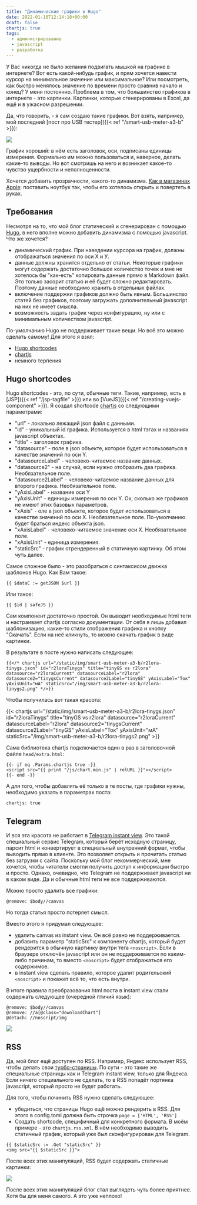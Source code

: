 ```yaml
---
title: "Динамические графики в Hugo"
date: 2022-01-10T12:14:18+00:00
draft: false
chartjs: true
tags:
  - администрирование
  - javascript
  - разработка
---
```

У Вас никогда не было желания подвигать мышкой на графике в интернете? Вот есть какой-нибудь график, и прям хочется навести курсор на минимальное значение или максимальное? Или посмотреть, как быстро менялось значение по времени просто сравнив начало и конец? У меня постоянно. Проблема в том, что большинство графиков в интернете - это картинки. Картинки, которые сгенерированы в Excel, да ещё и в ужасном разрешении.

Да, что говорить, - я сам создаю такие графики. Вот взять, например, мой последний [пост про USB тестер]({{< ref "/smart-usb-meter-a3-b" >}}):

![](/img/smart-usb-meter-a3-b/r2lora-tinygs-old.png)

График хороший: в нём есть заголовок, оси, подписаны единицы измерения. Формально им можно пользоваться и, наверное, делать какие-то выводы. Но вот смотришь на него и возникает какое-то чувство ущербности и неполноценности.

Хочется добавить прозрачности, какого-то динамизма. [Как в магазинах Apple](https://www.businessinsider.com/apple-changes-angle-of-laptop-screen-displayed-in-stores-to-76-degrees-2015-8?r=US&IR=T): поставить ноутбук так, чтобы его хотелось открыть и повертеть в руках.

## Требования

Несмотря на то, что мой блог статический и сгенерирован с помощью [Hugo](https://gohugo.io), в него вполне можно добавить динамизма с помощью javascript. Что же хочется?

 * динамический график. При наведении курсора на график, должны отображаться значения по оси Х и У.
 * данные должны хранится отдельно от статьи. Некоторые графики могут содержать достаточно большое количество точек и мне не хотелось бы "как-есть" копировать данные прямо в Markdown файл. Это только засорит статью и её будет сложно редактировать. Поэтому данные необходимо хранить в отдельных файлах.
 * включение поддержки графиков должно быть явным. Большинство статей без графиков, поэтому загружать дополнительный javascript на них не имеет смысла.
 * возможность задать график через конфигурацию, ну или с минимальным количеством javascript.
 
По-умолчанию Hugo не поддерживает такие вещи. Но всё это можно сделать самому! Для этого я взял:

 * [Hugo shortcodes](https://gohugo.io/content-management/shortcodes/)
 * [chartjs](https://www.chartjs.org)
 * немного терпения
 
## Hugo shortcodes

Hugo shortcodes - это, по сути, обычные теги. Такие, например, есть в [JSP]({{< ref "/jsp-tagfile" >}}) или во [VueJS]({{< ref "/creating-vuejs-component" >}}). Я создал shortcode [chartjs](https://github.com/dernasherbrezon/dernasherbrezon.github.io/blob/master/hugo/layouts/shortcodes/chartjs.html) со следующими параметрами:

 * "url" - локально лежащий json файл с данными.
 * "id" - уникальный id графика. Используется в html тэгах и названиях javascript объектах.
 * "title" - заголовок графика.
 * "datasource" - поле в json объекте, которое будет использоваться в качестве значений по оси Y.
 * "datasourceLabel" - человеко-читаемое название данных.
 * "datasource2" - на случай, если нужно отобразить два графика. Необязательное поле.
 * "datasource2Label" - человеко-читаемое название данных для второго графика. Необязательное поле.
 * "yAxisLabel" - название оси Y
 * "yAxisUnit" - единицы измерения по оси Y. Ох, сколько же графиков не имеют этих базовых параметров.
 * "xAxis" - оле в json объекте, которое будет использоваться в качестве значений по оси X. Необязательное поле. По-умолчанию будет браться индекс объекта json.
 * "xAxisLabel" - человеко-читаемое значение оси Х. Необязательное поле.
 * "xAxisUnit" - единица измерения.
 * "staticSrc" - график отрендеренный в статичную картинку. Об этом чуть далее.
 
Самое сложное было - это разобраться с синтаксисом движка шаблонов Hugo. Как Вам такое:

```
{{ $dataC := getJSON $url }}
```

Или такое:

```
{{ $id | safeJS }}
```

Сам компонент достаточно простой. Он выводит необходимые html теги и настраивает chartjs согласно документации. От себя я лишь добавил шаблонизацию, какие-то стили отображения графика и кнопку "Скачать". Если на неё кликнуть, то можно скачать график в виде картинки.

В результате в посте нужно написать следующее:

```
{{</* chartjs url="/static/img/smart-usb-meter-a3-b/r2lora-tinygs.json" id="r2loraTinygs" title="tinyGS vs r2lora" datasource="r2loraCurrent" datasourceLabel="r2lora" datasource2="tinygsCurrent" datasource2Label="tinyGS" yAxisLabel="Ток" yAxisUnit="мA" staticSrc="/img/smart-usb-meter-a3-b/r2lora-tinygs2.png" */>}}
```

Чтобы получилась вот такая красота:

{{< chartjs url="/static/img/smart-usb-meter-a3-b/r2lora-tinygs.json" id="r2loraTinygs" title="tinyGS vs r2lora" datasource="r2loraCurrent" datasourceLabel="r2lora" datasource2="tinygsCurrent" datasource2Label="tinyGS" yAxisLabel="Ток" yAxisUnit="мA" staticSrc="/img/smart-usb-meter-a3-b/r2lora-tinygs2.png" >}}

Сама библиотека chartjs подключается один в раз в заголовочной файле ```head/extra.html```:

```
{{- if eq .Params.chartjs true -}}
<script src="{{ print "/js/chart.min.js" | relURL }}"></script>
{{- end -}}
```

А для того, чтобы добавлять её только в те посты, где графики нужны, необходимо указать в параметрах поста:

```
chartjs: true
```

## Telegram

И вся эта красота не работает в [Telegram instant view](https://instantview.telegram.org). Это такой специальный сервис Telegram, который берёт исходную страницу, парсит html и конвертирует в специальный внутренний формат, чтобы выводить прямо в клиенте. Это позволяет открыть и прочитать статью без загрузки с сайта. Поскольку мой блог некоммерческий, мне хочется, чтобы читатели смогли получить доступ к информации быстро и просто. Однако, очевидно, что Telegram не поддерживает javascript ни в каком виде. Да и обычные html теги не все поддерживаются. 

Можно просто удалить все графики:

```
@remove: $body//canvas
```

Но тогда статья просто потеряет смысл.

Вместо этого я придумал следующее:

 * удалить canvas из instant view. Он всё равно не поддерживается.
 * добавить параметр "staticSrc" к компоненту chartjs, который будет рендерится в обычную картинку внутри тега ```<noscript>```. Если в браузере отключён javascript или он не поддерживается по каким-либо причинам, то вместо ```<noscript>``` будет отображаться его содержимое.
 * в instant view сделать правило, которое удалит родительский ```<noscript>``` и покажет всё то, что есть внутри.
 
В итоге правила преобразования html поста в instant view стали содержать следующее (очередной птичий язык):

```
@remove: $body//canvas
@remove: //a[@class="downloadChart"]
@detach: //noscript/img
```

![](/img/dynamic-charts-hugo/instant-view.png) 

## RSS

Да, мой блог ещё доступен по RSS. Например, Яндекс использует RSS, чтобы делать свои [турбо-страницы](https://yandex.ru/dev/turbo/). По сути - это такие же специальные страницы как и Telegram instant view, только для Яндекса. Если ничего специального не сделать, то в RSS попадёт портянка javascript, который просто не будет работать. 

Для того, чтобы починить RSS нужно сделать следующее:

 * убедиться, что страницы Hugo ещё можно рендерить в RSS. Для этого в config.toml должна быть строчка ```page = ['HTML', 'RSS']```
 * Создать shortcode, специфичный для конкретного формата. В моём примере - это ```chartjs.rss.xml```. В нём необходимо выводить статичный график, который уже был сконфигурирован для Telegram.

```
{{ $staticSrc := .Get "staticSrc" }}
<img src="{{ $staticSrc }}">
```

После всех этих манипуляций, RSS будет содержать статичные картинки:

![](/img/dynamic-charts-hugo/rss.png)

После всех этих манипуляций блог стал выглядеть чуть более приятнее. Хотя бы для меня самого. А это уже неплохо!

 
 


